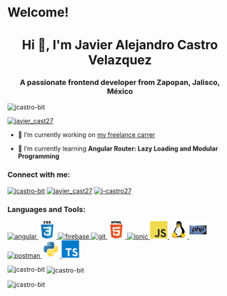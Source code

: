 # Welcome!

<h1 align="center">Hi 👋, I'm Javier Alejandro Castro Velazquez</h1>
<h3 align="center">A passionate frontend developer from Zapopan, Jalisco, México</h3>

<p align="left"> <img src="https://komarev.com/ghpvc/?username=jcastro-bit&label=Profile%20views&color=0e75b6&style=flat" alt="jcastro-bit" /> </p>

<p align="left"> <a href="https://twitter.com/javier_cast27" target="blank"><img src="https://img.shields.io/twitter/follow/javier_cast27?logo=twitter&style=for-the-badge" alt="javier_cast27" /></a> </p>

- 🔭 I’m currently working on [my freelance carrer](https://casttro.mx)

- 🌱 I’m currently learning **Angular Router: Lazy Loading and Modular Programming**

<h3 align="left">Connect with me:</h3>
<p align="left">
<a href="https://codepen.io/jcastro-bit" target="blank"><img align="center" src="https://raw.githubusercontent.com/rahuldkjain/github-profile-readme-generator/master/src/images/icons/Social/codepen.svg" alt="jcastro-bit" height="30" width="40" /></a>
<a href="https://twitter.com/javier_cast27" target="blank"><img align="center" src="https://raw.githubusercontent.com/rahuldkjain/github-profile-readme-generator/master/src/images/icons/Social/twitter.svg" alt="javier_cast27" height="30" width="40" /></a>
<a href="https://linkedin.com/in/j-castro27" target="blank"><img align="center" src="https://raw.githubusercontent.com/rahuldkjain/github-profile-readme-generator/master/src/images/icons/Social/linked-in-alt.svg" alt="j-castro27" height="30" width="40" /></a>
</p>

<h3 align="left">Languages and Tools:</h3>
<p align="left"> <a href="https://angular.io" target="_blank" rel="noreferrer"> <img src="https://angular.io/assets/images/logos/angular/angular.svg" alt="angular" width="40" height="40"/> </a> <a href="https://www.w3schools.com/css/" target="_blank" rel="noreferrer"> <img src="https://raw.githubusercontent.com/devicons/devicon/master/icons/css3/css3-original-wordmark.svg" alt="css3" width="40" height="40"/> </a> <a href="https://firebase.google.com/" target="_blank" rel="noreferrer"> <img src="https://www.vectorlogo.zone/logos/firebase/firebase-icon.svg" alt="firebase" width="40" height="40"/> </a> <a href="https://git-scm.com/" target="_blank" rel="noreferrer"> <img src="https://www.vectorlogo.zone/logos/git-scm/git-scm-icon.svg" alt="git" width="40" height="40"/> </a> <a href="https://www.w3.org/html/" target="_blank" rel="noreferrer"> <img src="https://raw.githubusercontent.com/devicons/devicon/master/icons/html5/html5-original-wordmark.svg" alt="html5" width="40" height="40"/> </a> <a href="https://ionicframework.com" target="_blank" rel="noreferrer"> <img src="https://upload.wikimedia.org/wikipedia/commons/d/d1/Ionic_Logo.svg" alt="ionic" width="40" height="40"/> </a> <a href="https://developer.mozilla.org/en-US/docs/Web/JavaScript" target="_blank" rel="noreferrer"> <img src="https://raw.githubusercontent.com/devicons/devicon/master/icons/javascript/javascript-original.svg" alt="javascript" width="40" height="40"/> </a> <a href="https://www.linux.org/" target="_blank" rel="noreferrer"> <img src="https://raw.githubusercontent.com/devicons/devicon/master/icons/linux/linux-original.svg" alt="linux" width="40" height="40"/> </a> <a href="https://www.php.net" target="_blank" rel="noreferrer"> <img src="https://raw.githubusercontent.com/devicons/devicon/master/icons/php/php-original.svg" alt="php" width="40" height="40"/> </a> <a href="https://postman.com" target="_blank" rel="noreferrer"> <img src="https://www.vectorlogo.zone/logos/getpostman/getpostman-icon.svg" alt="postman" width="40" height="40"/> </a> <a href="https://www.python.org" target="_blank" rel="noreferrer"> <img src="https://raw.githubusercontent.com/devicons/devicon/master/icons/python/python-original.svg" alt="python" width="40" height="40"/> </a> <a href="https://www.typescriptlang.org/" target="_blank" rel="noreferrer"> <img src="https://raw.githubusercontent.com/devicons/devicon/master/icons/typescript/typescript-original.svg" alt="typescript" width="40" height="40"/> </a> </p>

<p><img align="left" src="https://github-readme-stats.vercel.app/api/top-langs?username=jcastro-bit&show_icons=true&locale=en&layout=compact" alt="jcastro-bit" /></p>

<p>&nbsp;<img align="center" src="https://github-readme-stats.vercel.app/api?username=jcastro-bit&show_icons=true&locale=en" alt="jcastro-bit" /></p>

<p><img align="center" src="https://github-readme-streak-stats.herokuapp.com/?user=jcastro-bit&" alt="jcastro-bit" /></p>

<!---
JCastro-bit/JCastro-bit is a ✨ special ✨ repository because its `README.md` (this file) appears on your GitHub profile.
You can click the Preview link to take a look at your changes.
--->
